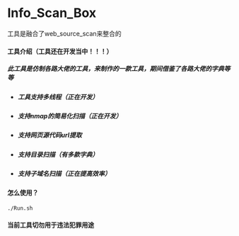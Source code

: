 # Info_Scan_Box
工具是融合了web_source_scan来整合的

#### 工具介绍（工具还在开发当中！！！）

##### 此工具是仿制各路大佬的工具，来制作的一款工具，期间借鉴了各路大佬的字典等等

- ##### 工具支持多线程（正在开发）

- ##### 支持nmap的简易化扫描（正在开发）

- ##### 支持网页源代码url提取

- ##### 支持目录扫描（有多款字典）

- ##### 支持子域名扫描（正在提高效率）

##### 

#### 怎么使用？

```shell
./Run.sh
```

#### 当前工具切勿用于违法犯罪用途
